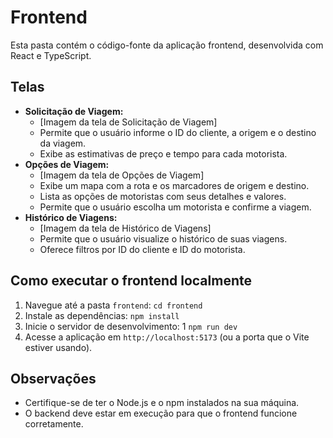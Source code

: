 # Frontend

Esta pasta contém o código-fonte da aplicação frontend, desenvolvida com React e TypeScript.

## Telas

* **Solicitação de Viagem:**
    * [Imagem da tela de Solicitação de Viagem]
    * Permite que o usuário informe o ID do cliente, a origem e o destino da viagem.
    * Exibe as estimativas de preço e tempo para cada motorista.
* **Opções de Viagem:**
    * [Imagem da tela de Opções de Viagem]
    * Exibe um mapa com a rota e os marcadores de origem e destino.
    * Lista as opções de motoristas com seus detalhes e valores.
    * Permite que o usuário escolha um motorista e confirme a viagem.
* **Histórico de Viagens:**
    * [Imagem da tela de Histórico de Viagens]
    * Permite que o usuário visualize o histórico de suas viagens.
    * Oferece filtros por ID do cliente e ID do motorista.

## Como executar o frontend localmente

1. Navegue até a pasta `frontend`: `cd frontend`
2. Instale as dependências: `npm install`
3. Inicie o servidor de desenvolvimento: 1  `npm run dev`
4. Acesse a aplicação em `http://localhost:5173` (ou a porta que o Vite estiver usando).

## Observações

* Certifique-se de ter o Node.js e o npm instalados na sua máquina.
* O backend deve estar em execução para que o frontend funcione corretamente.